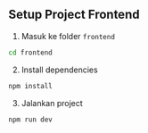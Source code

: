 ## Setup Project Frontend

1. Masuk ke folder `frontend`

```bash
cd frontend
```

2. Install dependencies

```bash
npm install
```

3. Jalankan project

```bash
npm run dev
```
